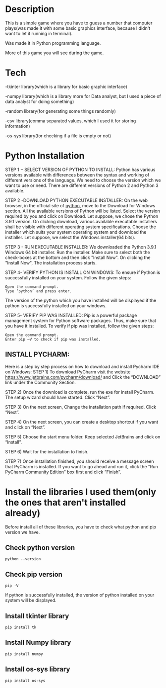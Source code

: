 # Description

This is a simple game where you have to guess a number that computer plays(was made it with some basic graphics interface, because I didn't want to let it running in terminal). 

Was made it in Python programming language. 

More of this game you will see during the game.

# Tech
-tkinter library(which is a library for basic graphic interface)

-numpy library(which is a library more for Data analyst, but I used a piece of data analyst for doing something)

-random library(for generating some things randomly)

-csv library(comma separated values, which I used it for storing information)

-os-sys library(for checking if a file is empty or not) 

# Python Installation
STEP 1 − SELECT VERSION OF PYTHON TO INSTALL:
Python has various versions available with differences between the syntax and working of different versions of the language. We need to choose the version which we want to use or need. There are different versions of Python 2 and Python 3 available.

STEP 2 -DOWNLOAD PYTHON EXECUTABLE INSTALLER:
On the web browser, in the official site of [python](https://www.python.org/), move to the Download for Windows section.
All the available versions of Python will be listed. Select the version required by you and click on Download. Let suppose, we chose the Python 3.9.1 version.
On clicking download, various available executable installers shall be visible with different operating system specifications. Choose the installer which suits your system operating system and download the instlaller. Let suppose, we select the Windows installer(64 bits).

STEP 3 - RUN EXECUTABLE INSTALLER:
We downloaded the Python 3.9.1 Windows 64 bit installer.
Run the installer. Make sure to select both the check-boxes at the bottom and then click "Install Now".
On clicking the "Install Now", The installation process starts.

STEP 4- VERIFY PYTHON IS INSTALL ON WINDOWS:
To ensure if Python is successfully installed on your system. Follow the given steps:

    Open the command prompt.
    Type ‘python’ and press enter.
The version of the python which you have installed will be displayed if the python is successfully installed on your windows.

STEP 5- VERIFY PIP WAS INSTALLED:
Pip is a powerful package management system for Python software packages. Thus, make sure that you have it installed.
To verify if pip was installed, follow the given steps:
```
Open the command prompt.
Enter pip –V to check if pip was installed.
```

## INSTALL PYCHARM:
Here is a step by step process on how to download and install Pycharm IDE on Windows:
STEP 1) To download PyCharm visit the website https://www.jetbrains.com/pycharm/download/ and Click the “DOWNLOAD” link under the Community Section.

STEP 2) Once the download is complete, run the exe for install PyCharm. The setup wizard should have started. Click “Next”.

STEP 3) On the next screen, Change the installation path if required. Click “Next”.

STEP 4) On the next screen, you can create a desktop shortcut if you want and click on “Next”.

STEP 5) Choose the start menu folder. Keep selected JetBrains and click on “Install”.

STEP 6) Wait for the installation to finish.

STEP 7) Once installation finished, you should receive a message screen that PyCharm is installed. If you want to go ahead and run it, click the “Run PyCharm Community Edition” box first and click “Finish”.

# Install the libraries I used them(only the ones that aren't installed already)
Before install all of these libraries, you have to check what python and pip version we have.
## Check python version
```
python --version
```
## Check pip version
```
pip -V
```
If python is successfully installed, the version of python installed on your system will be displayed.
## Install tkinter library
```
pip install tk
```
## Install Numpy library
```
pip install numpy
```
## Install os-sys library
```
pip install os-sys
